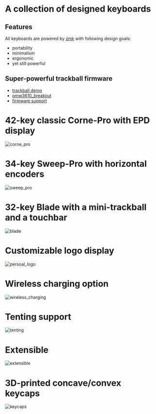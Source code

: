 # A collection of designed keyboards #
## Features
All keyboards are powered by [zmk](https://zmk.dev/) with following design goals:
- portability
- minimalism
- ergonomic
- yet still powerful

## Super-powerful trackball firmware
- [trackball demo](https://www.youtube.com/watch?v=7J-NTVMHwWQ&t=86s)
- [pmw3610_breakout](https://github.com/ufan/pmw3610_breakout)
- [firmware support](https://github.com/ufan/zmk/tree/ptdevice-refactor)

# 42-key classic Corne-Pro with EPD display
![corne_pro](doc/pictures/corne_pro.jpg)

# 34-key Sweep-Pro with horizontal encoders
![sweep_pro](doc/pictures/sweep_pro.jpg)

# 32-key Blade with a mini-trackball and a touchbar
![blade](doc/pictures/blade.jpg)

# Customizable logo display
![persoal_logo](doc/pictures/personal_logo.jpg)

# Wireless charging option
![wireless_charging](doc/pictures/wireless_charging.jpg)

# Tenting support
![tenting](doc/pictures/tenting.jpg)

# Extensible
![extensible](doc/pictures/extensible.jpg)

# 3D-printed concave/convex keycaps
![keycaps](doc/pictures/keycap.jpg)

